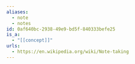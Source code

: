 ```yaml
---
aliases:
  - note
  - notes
id: 0af640bc-2938-49e9-bd5f-840333befe25
is_a:
  - "[[concept]]"
urls:
  - https://en.wikipedia.org/wiki/Note-taking
---
```


